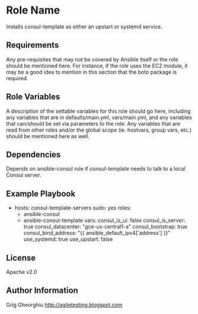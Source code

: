 Role Name
=========

Installs consul-template as either an upstart or systemd service.

Requirements
------------

Any pre-requisites that may not be covered by Ansible itself or the role should be mentioned here. For instance, if the role uses the EC2 module, it may be a good idea to mention in this section that the boto package is required.

Role Variables
--------------

A description of the settable variables for this role should go here, including any variables that are in defaults/main.yml, vars/main.yml, and any variables that can/should be set via parameters to the role. Any variables that are read from other roles and/or the global scope (ie. hostvars, group vars, etc.) should be mentioned here as well.

Dependencies
------------

Depends on ansible-consul role if consul-template needs to talk to a local Consul server.

Example Playbook
----------------


- hosts: consul-template-servers
  sudo: yes
  roles:
    - ansible-consul
    - ansible-consul-template
  vars:
    consul_is_ui: false
    consul_is_server: true
    consul_datacenter: "gce-us-central1-a"
    consul_bootstrap: true
    consul_bind_address: "{{ ansible_default_ipv4['address'] }}"
    use_systemd: true
    use_upstart: false


License
-------

Apache v2.0

Author Information
------------------

Grig Gheorghiu
http://agiletesting.blogspot.com
